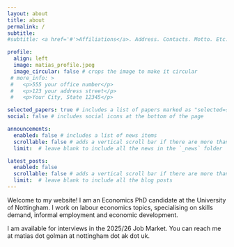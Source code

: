 ```yaml
---
layout: about
title: about
permalink: /
subtitle:
#subtitle: <a href='#'>Affiliations</a>. Address. Contacts. Motto. Etc.

profile:
  align: left
  image: matias_profile.jpeg
  image_circular: false # crops the image to make it circular
 # more_info: >
 #   <p>555 your office number</p>
 #   <p>123 your address street</p>
 #   <p>Your City, State 12345</p>

selected_papers: true # includes a list of papers marked as "selected={true}"
social: false # includes social icons at the bottom of the page

announcements:
  enabled: false # includes a list of news items
  scrollable: false # adds a vertical scroll bar if there are more than 3 news items
  limit:  # leave blank to include all the news in the `_news` folder

latest_posts:
  enabled: false
  scrollable: false # adds a vertical scroll bar if there are more than 3 new posts items
  limit:  # leave blank to include all the blog posts
---
```


Welcome to my website! I am an Economics PhD candidate at the University of Nottingham.  I work on labour economics topics, specialising on skills demand, informal employment and economic development.

I am available for interviews in the 2025/26 Job Market. You can reach me at matias dot golman at nottingham dot ak dot uk.

